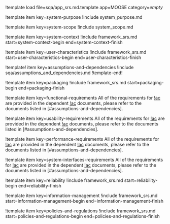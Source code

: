 !template load file=sqa/app_srs.md.template app=MOOSE category=_empty_

!template item key=system-purpose
!include system_purpose.md

!template item key=system-scope
!include system_scope.md

!template item key=system-context
!include framework_srs.md start=system-context-begin end=system-context-finish

!template item key=user-characteristics
!include framework_srs.md start=user-characteristics-begin end=user-characteristics-finish

!template! item key=assumptions-and-dependencies
!include sqa/assumptions_and_dependencies.md
!template-end!

!template item key=packaging
!include framework_srs.md start=packaging-begin end=packaging-finish

!template item key=functional-requirements
All of the requirements for [!ac](MOOSE) are provided in the dependent [!ac](SRS) documents, please
refer to the documents listed in [#assumptions-and-dependencies].

!template item key=usability-requirements
All of the requirements for [!ac](MOOSE) are provided in the dependent [!ac](SRS) documents, please
refer to the documents listed in [#assumptions-and-dependencies].

!template item key=performance-requirements
All of the requirements for [!ac](MOOSE) are provided in the dependent [!ac](SRS) documents, please
refer to the documents listed in [#assumptions-and-dependencies].

!template item key=system-interfaces-requirements
All of the requirements for [!ac](MOOSE) are provided in the dependent [!ac](SRS) documents, please
refer to the documents listed in [#assumptions-and-dependencies].

!template item key=reliability
!include framework_srs.md start=reliability-begin end=reliability-finish

!template item key=information-management
!include framework_srs.md start=information-management-begin end=information-management-finish

!template item key=policies-and-regulations
!include framework_srs.md start=policies-and-regulations-begin end=policies-and-regulations-finish
